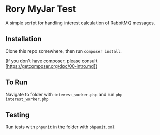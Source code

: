 # Rory MyJar Test
A simple script for handling interest calculation of RabbitMQ messages.

## Installation
Clone this repo somewhere, then run `composer install`.

(If you don't have composer, please consult [https://getcomposer.org/doc/00-intro.md])

## To Run
Navigate to folder with `interest_worker.php` and run `php interest_worker.php`

## Testing
Run tests with `phpunit` in the folder with `phpunit.xml` 
